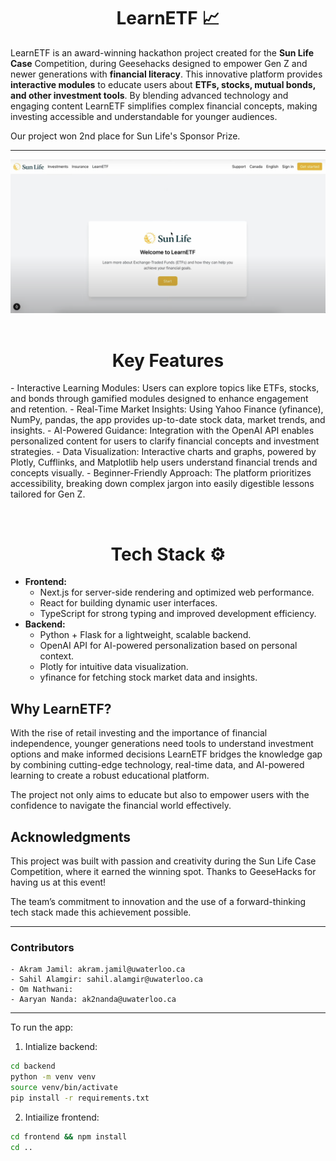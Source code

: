 <h1 align="center">
LearnETF 📈
</h1>

LearnETF is an award-winning hackathon project created for the **Sun Life Case** Competition, during Geesehacks designed to empower Gen Z and newer generations with **financial literacy**. This innovative platform provides **interactive modules** to educate users about **ETFs, stocks, mutual bonds, and other investment tools**. By blending advanced technology and engaging content
LearnETF simplifies complex financial concepts, making investing accessible and understandable for younger audiences.

Our project won 2nd place for Sun Life's Sponsor Prize. 

<hr>

<img src="demo.png" alt="rbveal">
&nbsp;

<h1 align="center">Key Features</h1>
- Interactive Learning Modules: Users can explore topics like ETFs, stocks, and bonds through gamified modules designed to enhance engagement and retention.
- Real-Time Market Insights: Using Yahoo Finance (yfinance), NumPy, pandas, the app provides up-to-date stock data, market trends, and insights.
- AI-Powered Guidance: Integration with the OpenAI API enables personalized content for users to clarify financial concepts and investment strategies.
- Data Visualization: Interactive charts and graphs, powered by Plotly, Cufflinks, and Matplotlib help users understand financial trends and concepts visually.
- Beginner-Friendly Approach: The platform prioritizes accessibility, breaking down complex jargon into easily digestible lessons tailored for Gen Z.

&nbsp;
<h1 align="center">
Tech Stack ⚙️
</h1>

- **Frontend:**
    - Next.js for server-side rendering and optimized web performance.
    - React for building dynamic user interfaces.
    - TypeScript for strong typing and improved development efficiency.
- **Backend:**
    - Python + Flask for a lightweight, scalable backend.
    - OpenAI API for AI-powered personalization based on personal context.
    - Plotly for intuitive data visualization.
    - yfinance for fetching stock market data and insights.

## Why LearnETF?

With the rise of retail investing and the importance of financial independence, younger generations need tools to understand investment options and make informed decisions
LearnETF bridges the knowledge gap by combining cutting-edge technology, real-time data, and AI-powered learning to create a robust educational platform.

The project not only aims to educate but also to empower users with the confidence to navigate the financial world effectively.

## Acknowledgments

This project was built with passion and creativity during the Sun Life Case Competition, where it earned the winning spot. Thanks to GeeseHacks for having us at this event!

The team’s commitment to innovation and the use of a forward-thinking tech stack made this achievement possible.

<hr>

### Contributors

```
- Akram Jamil: akram.jamil@uwaterloo.ca
- Sahil Alamgir: sahil.alamgir@uwaterloo.ca
- Om Nathwani: 
- Aaryan Nanda: ak2nanda@uwaterloo.ca
```

<hr>

To run the app: 
1. Intialize backend: 
```bash
cd backend
python -m venv venv
source venv/bin/activate
pip install -r requirements.txt
```

2. Intiailize frontend: 
```bash
cd frontend && npm install
cd ..
```
